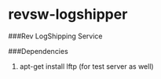 # revsw-logshipper
###Rev LogShipping Service

###Dependencies
1) apt-get install lftp (for test server as well)